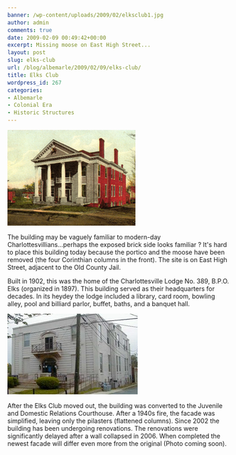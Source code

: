 ```yaml
---
banner: /wp-content/uploads/2009/02/elksclub1.jpg
author: admin
comments: true
date: 2009-02-09 00:49:42+00:00
excerpt: Missing moose on East High Street...
layout: post
slug: elks-club
url: /blog/albemarle/2009/02/09/elks-club/
title: Elks Club
wordpress_id: 267
categories:
- Albemarle
- Colonial Era
- Historic Structures
---
```


![Elks Club Building (c. 1907). Postcard courtesy of Steven G. Meeks.](/wp-content/uploads/2009/02/elksclub1.jpg)

The building may be vaguely familiar to modern-day Charlottesvillians...perhaps the exposed brick side looks familiar ? It's hard to place this building today because the portico and the moose have been removed (the four Corinthian columns in the front). The site is on East High Street, adjacent to the Old County Jail.

Built in 1902, this was the home of the Charlottesville Lodge No. 389, B.P.O. Elks (organized in 1897). This building served as their headquarters for decades. In its heydey the lodge included a library, card room, bowling alley, pool and billiard parlor, buffet, baths, and a banquet hall.

![Juvenile Court Building (2002). Source Blair Hawkins.](/wp-content/uploads/2009/02/elksclub2.jpg)

After the Elks Club moved out, the building was converted to the Juvenile and Domestic Relations Courthouse. After a 1940s fire, the facade was simplified, leaving only the pilasters (flattened columns). Since 2002 the building has been undergoing renovations. The renovations were significantly delayed after a wall collapsed in 2006. When completed the newest facade will differ even more from the original (Photo coming soon).
